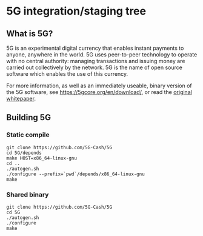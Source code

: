 5G integration/staging tree
===========================


What is 5G?
----------------

5G is an experimental digital currency that enables instant payments to
anyone, anywhere in the world. 5G uses peer-to-peer technology to operate
with no central authority: managing transactions and issuing money are carried
out collectively by the network. 5G is the name of open source
software which enables the use of this currency.

For more information, as well as an immediately useable, binary version of
the 5G software, see https://5gcore.org/en/download/, or read the
[original whitepaper](https://5gcore.org/5g.pdf).


Building 5G
----------------

### Static compile

    git clone https://github.com/5G-Cash/5G
    cd 5G/depends
    make HOST=x86_64-linux-gnu
    cd ..
    ./autogen.sh
    ./configure --prefix=`pwd`/depends/x86_64-linux-gnu
    make


### Shared binary

    git clone https://github.com/5G-Cash/5G
    cd 5G
    ./autogen.sh
    ./configure
    make
